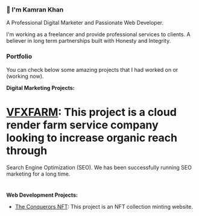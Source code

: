 ### 👋 I'm Kamran Khan

A Professional Digital Marketer and Passionate Web Developer.

I'm working as a freelancer and provide professional services to clients. A believer in long term partnerships built with 
Honesty and Integrity. 

### Portfolio

You can check below some amazing projects that I had worked on or (working now).

**Digital Marketing Projects:**

# [VFXFARM](https://vfxfarm.com): This project is a cloud render farm service company looking to increase organic reach through 
Search Engine Optimization (SEO). We has been successfully running SEO marketing for a long time.

# 
#


**Web Development Projects:**

- [The Conquerors NFT](https://theconquerorsnft.com): This project is an NFT collection minting website.

